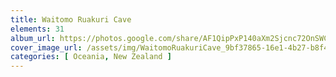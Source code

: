 ```yaml
---
title: Waitomo Ruakuri Cave
elements: 31
album_url: https://photos.google.com/share/AF1QipPxP140aXm2Sjcnc72OnSWCeoVfbMLIMIjvTT8tdpkACu2I25ZSjml8Wi4qG3bUYw?key=aThKRzZ5OUNzZ2M3UUFkQUgyemFoNzdmWkNfYnhB
cover_image_url: /assets/img/WaitomoRuakuriCave_9bf37865-16e1-4b27-b8f4-a1f22ae84dd3.jpg
categories: [ Oceania, New Zealand ]
---
```

